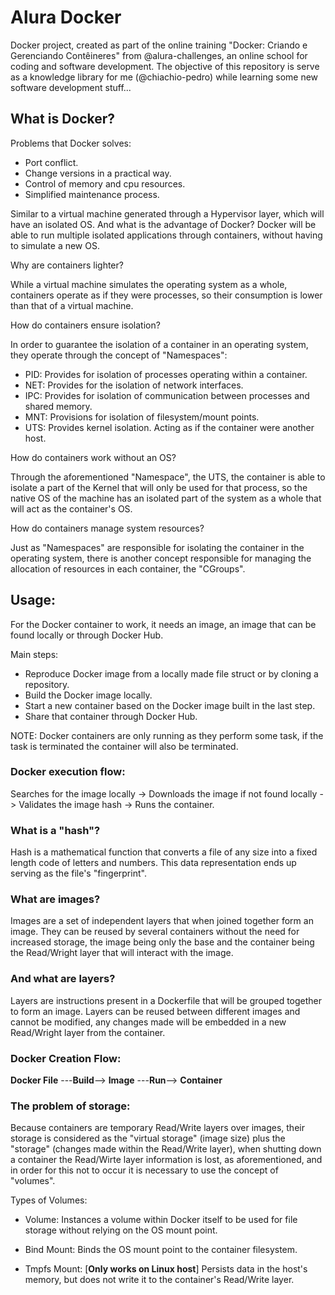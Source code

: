 # Alura Docker

Docker project, created as part of the online training "Docker: Criando e Gerenciando Contêineres" from @alura-challenges, an online school for coding and software development. The objective of this repository is serve as a knowledge library for me (@chiachio-pedro) while learning some new software development stuff...

## What is Docker?

Problems that Docker solves:

- Port conflict.
- Change versions in a practical way.
- Control of memory and cpu resources.
- Simplified maintenance process.

Similar to a virtual machine generated through a Hypervisor layer, which will have an isolated OS. And what is the advantage of Docker? Docker will be able to run multiple isolated applications through containers, without having to simulate a new OS.

Why are containers lighter?

While a virtual machine simulates the operating system as a whole, containers operate as if they were processes, so their consumption is lower than that of a virtual machine.

How do containers ensure isolation?

In order to guarantee the isolation of a container in an operating system, they operate through the concept of "Namespaces":

- PID: Provides for isolation of processes operating within a container.
- NET: Provides for the isolation of network interfaces.
- IPC: Provides for isolation of communication between processes and shared memory.
- MNT: Provisions for isolation of filesystem/mount points.
- UTS: Provides kernel isolation. Acting as if the container were another host.

How do containers work without an OS?

Through the aforementioned "Namespace", the UTS, the container is able to isolate a part of the Kernel that will only be used for that process, so the native OS of the machine has an isolated part of the system as a whole that will act as the container's OS.

How do containers manage system resources?

Just as "Namespaces" are responsible for isolating the container in the operating system, there is another concept responsible for managing the allocation of resources in each container, the "CGroups".

## Usage: 

For the Docker container to work, it needs an image, an image that can be found locally or through Docker Hub.

Main steps:

- Reproduce Docker image from a locally made file struct or by cloning a repository.
- Build the Docker image locally.
- Start a new container based on the Docker image built in the last step.
- Share that container through Docker Hub.

NOTE: Docker containers are only running as they perform some task, if the task is terminated the container will also be terminated.

### Docker execution flow:

Searches for the image locally -> Downloads the image if not found locally -> Validates the image hash -> Runs the container.

### What is a "hash"?

Hash is a mathematical function that converts a file of any size into a fixed length code of letters and numbers. This data representation ends up serving as the file's "fingerprint".

### What are images?

Images are a set of independent layers that when joined together form an image. They can be reused by several containers without the need for increased storage, the image being only the base and the container being the Read/Wright layer that will interact with the image.

### And what are layers?

Layers are instructions present in a Dockerfile that will be grouped together to form an image. Layers can be reused between different images and cannot be modified, any changes made will be embedded in a new Read/Wright layer from the container.

### Docker Creation Flow:

**Docker File** ---**Build**--> **Image** ---**Run**--> **Container**

### The problem of storage:

Because containers are temporary Read/Write layers over images, their storage is considered as the "virtual storage" (image size) plus the "storage" (changes made within the Read/Write layer), when shutting down a container the Read/Wirte layer information is lost, as aforementioned, and in order for this not to occur it is necessary to use the concept of "volumes".

Types of Volumes:

- Volume: Instances a volume within Docker itself to be used for file storage without relying on the OS mount point.

- Bind Mount: Binds the OS mount point to the container filesystem.

- Tmpfs Mount: [**Only works on Linux host**] Persists data in the host's memory, but does not write it to the container's Read/Write layer.
